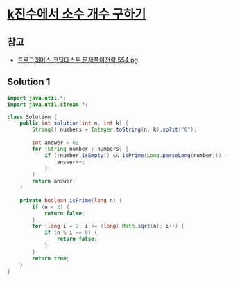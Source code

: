 # [k진수에서 소수 개수 구하기](https://school.programmers.co.kr/learn/courses/30/lessons/92335)

## 참고

- [프로그래머스 코딩테스트 문제풀이전략 554 pg](https://github.com/gilbutITbook/080337/blob/main/13장/K진수에서_소수개수_구하기.java)

## Solution 1

```java
import java.util.*;
import java.util.stream.*;

class Solution {
    public int solution(int n, int k) {
        String[] numbers = Integer.toString(n, k).split("0");
        
        int answer = 0;
        for (String number : numbers) {
            if (!number.isEmpty() && isPrime(Long.parseLong(number))) {
                answer++;
            }
        }
        return answer;
    }
    
    private boolean isPrime(long n) {
        if (n < 2) {
            return false;
        }
        for (long i = 2; i <= (long) Math.sqrt(n); i++) {
            if (n % i == 0) {
                return false;
            }
        }
        return true;
    }
}
```
